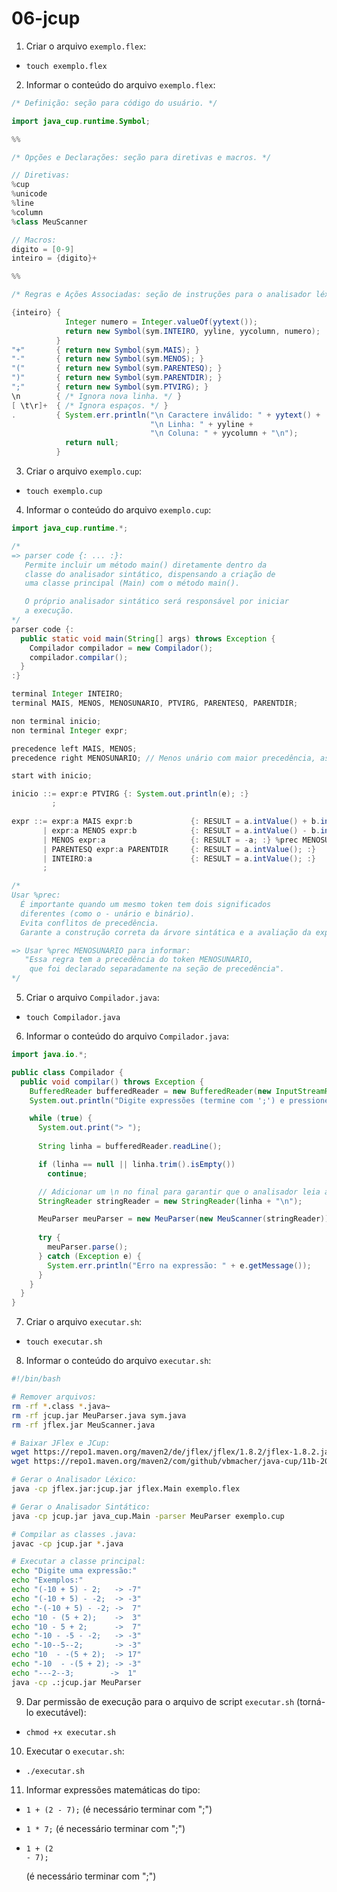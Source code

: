 # 06-jcup

1. Criar o arquivo `exemplo.flex`:
- `touch exemplo.flex`

2. Informar o conteúdo do arquivo `exemplo.flex`:
```java
/* Definição: seção para código do usuário. */

import java_cup.runtime.Symbol;

%%

/* Opções e Declarações: seção para diretivas e macros. */

// Diretivas:
%cup
%unicode
%line
%column
%class MeuScanner

// Macros:
digito = [0-9]
inteiro = {digito}+

%%

/* Regras e Ações Associadas: seção de instruções para o analisador léxico. */

{inteiro} {
            Integer numero = Integer.valueOf(yytext());
            return new Symbol(sym.INTEIRO, yyline, yycolumn, numero);
          }
"+"       { return new Symbol(sym.MAIS); }
"-"       { return new Symbol(sym.MENOS); }
"("       { return new Symbol(sym.PARENTESQ); }
")"       { return new Symbol(sym.PARENTDIR); }
";"       { return new Symbol(sym.PTVIRG); }
\n        { /* Ignora nova linha. */ }
[ \t\r]+  { /* Ignora espaços. */ }
.         { System.err.println("\n Caractere inválido: " + yytext() +
                               "\n Linha: " + yyline +
                               "\n Coluna: " + yycolumn + "\n"); 
            return null; 
          }
```

3. Criar o arquivo `exemplo.cup`:
- `touch exemplo.cup`

4. Informar o conteúdo do arquivo `exemplo.cup`:
```java
import java_cup.runtime.*;

/* 
=> parser code {: ... :}:
   Permite incluir um método main() diretamente dentro da 
   classe do analisador sintático, dispensando a criação de 
   uma classe principal (Main) com o método main().

   O próprio analisador sintático será responsável por iniciar 
   a execução.
*/
parser code {:
  public static void main(String[] args) throws Exception {
    Compilador compilador = new Compilador();
    compilador.compilar();
  }
:}

terminal Integer INTEIRO;
terminal MAIS, MENOS, MENOSUNARIO, PTVIRG, PARENTESQ, PARENTDIR;

non terminal inicio;
non terminal Integer expr;

precedence left MAIS, MENOS;
precedence right MENOSUNARIO; // Menos unário com maior precedência, associatividade à direita.

start with inicio;

inicio ::= expr:e PTVIRG {: System.out.println(e); :}
         ;

expr ::= expr:a MAIS expr:b             {: RESULT = a.intValue() + b.intValue(); :}
       | expr:a MENOS expr:b            {: RESULT = a.intValue() - b.intValue(); :}
       | MENOS expr:a                   {: RESULT = -a; :} %prec MENOSUNARIO       
       | PARENTESQ expr:a PARENTDIR     {: RESULT = a.intValue(); :}
       | INTEIRO:a                      {: RESULT = a.intValue(); :}
       ;

/*
Usar %prec:
  É importante quando um mesmo token tem dois significados 
  diferentes (como o - unário e binário).
  Evita conflitos de precedência.
  Garante a construção correta da árvore sintática e a avaliação da expressão.

=> Usar %prec MENOSUNARIO para informar:
   "Essa regra tem a precedência do token MENOSUNARIO, 
    que foi declarado separadamente na seção de precedência".
*/
```

5. Criar o arquivo `Compilador.java`:
- `touch Compilador.java`

6. Informar o conteúdo do arquivo `Compilador.java`:
```java
import java.io.*;

public class Compilador {
  public void compilar() throws Exception {
    BufferedReader bufferedReader = new BufferedReader(new InputStreamReader(System.in));
    System.out.println("Digite expressões (termine com ';') e pressione ENTER. Ctrl+C para sair.");

    while (true) {
      System.out.print("> ");
      
      String linha = bufferedReader.readLine();

      if (linha == null || linha.trim().isEmpty()) 
        continue;

      // Adicionar um \n no final para garantir que o analisador leia a linha completa:
      StringReader stringReader = new StringReader(linha + "\n");

      MeuParser meuParser = new MeuParser(new MeuScanner(stringReader));
      
      try {
        meuParser.parse();
      } catch (Exception e) {
        System.err.println("Erro na expressão: " + e.getMessage());
      }
    }
  }
}
```

7. Criar o arquivo `executar.sh`:
- `touch executar.sh`

8. Informar o conteúdo do arquivo `executar.sh`:
```bash
#!/bin/bash

# Remover arquivos:
rm -rf *.class *.java~
rm -rf jcup.jar MeuParser.java sym.java 
rm -rf jflex.jar MeuScanner.java   

# Baixar JFlex e JCup:
wget https://repo1.maven.org/maven2/de/jflex/jflex/1.8.2/jflex-1.8.2.jar -O jflex.jar
wget https://repo1.maven.org/maven2/com/github/vbmacher/java-cup/11b-20160615/java-cup-11b-20160615.jar -O jcup.jar

# Gerar o Analisador Léxico:
java -cp jflex.jar:jcup.jar jflex.Main exemplo.flex

# Gerar o Analisador Sintático:
java -cp jcup.jar java_cup.Main -parser MeuParser exemplo.cup

# Compilar as classes .java:
javac -cp jcup.jar *.java

# Executar a classe principal:
echo "Digite uma expressão:"
echo "Exemplos:"
echo "(-10 + 5) - 2;   -> -7"
echo "(-10 + 5) - -2;  -> -3"
echo "-(-10 + 5) - -2; ->  7"
echo "10 - (5 + 2);    ->  3"
echo "10 - 5 + 2;      ->  7"
echo "-10 - -5 - -2;   -> -3"
echo "-10--5--2;       -> -3"
echo "10  - -(5 + 2);  -> 17"
echo "-10  - -(5 + 2); -> -3"
echo "---2--3;        ->  1"
java -cp .:jcup.jar MeuParser
```

9. Dar permissão de execução para o arquivo de script `executar.sh` (torná-lo executável):
- `chmod +x executar.sh`

10. Executar o `executar.sh`:
- `./executar.sh`

11. Informar expressões matemáticas do tipo: 
- `1 + (2 - 7);` (é necessário terminar com ";")

- `1 * 7;` (é necessário terminar com ";")

- ```
  1 + (2
  - 7);
  ```
  (é necessário terminar com ";")
